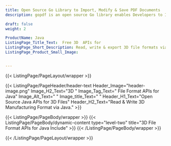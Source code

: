 ```yaml
---
title: Open Source Go Library to Import, Modify & Save PDF Documents
description: gopdf is an open source Go library enables Developers to Import PDF via URL, Modify & Save existing PDFs. Generate new PDFs, insert Images to PDF via Go API.

draft: false
weight: 2

ProductName: Java
ListingPage_Title_Text:  Free 3D  APIs for
ListingPage_Short_Description: Read, write & export 3D file formats via open source Java libraries.
ListingPage_Product_Small_Image: 


---
```


{{< ListingPage/PageLayout/wrapper >}}

{{< ListingPage/PageHeader/header-text
Header_Image="header-image.png"
Image_H2_Text="3D "
Image_Tag_Text=" File Format APIs for Java"
Image_Alt_Text=" "
Image_title_Text=" "
Header_H1_Text="Open Source Java APIs for 3D Files"
Header_H2_Text="Read & Write 3D Manufacturing Format via Java." >}}

{{< ListingPage/PageBody/wrapper >}}
{{< ListingPage/PageBody/dynamic-content type="level-two" title="3D File Format APIs for Java Include" >}}
{{< /ListingPage/PageBody/wrapper >}}

{{< /ListingPage/PageLayout/wrapper >}}